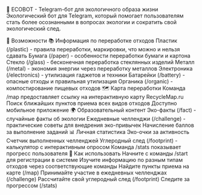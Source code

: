 🌱 ECOBOT - Telegram-бот для экологичного образа жизни
Экологический бот для Telegram, который помогает пользователям стать более осознанными в вопросах экологии и сократить свой экологический след.

🚀 Возможности
📚 Информация по переработке отходов
Пластик (/plastic) - правила переработки, маркировки, что можно и нельзя сдавать
Бумага (/paper) - особенности переработки бумаги и картона
Стекло (/glass) - бесконечная переработка стеклянных изделий
Металл (/metal) - экономия энергии через переработку металлов
Электроника (/electronics) - утилизация гаджетов и техники
Батарейки (/battery) - опасные отходы и правильная утилизация
Органика (/organic) - компостирование пищевых отходов
🗺️ Карта переработки
Команда /map предоставляет ссылку на интерактивную карту RecycleMap.ru
Поиск ближайших пунктов приема всех видов отходов
Доступно мобильное приложение
🌍 Образовательный контент
Эко-факты (/fact) - случайные факты об экологии
Ежедневные челленджи (/challenge) - практические советы для внедрения эко-привычек
Начисление баллов за выполнение заданий
📊 Личная статистика
Эко-очки за активность
Счетчик выполненных челленджей
Углеродный след (/footprint) - калькулятор с интерактивным опросом
Команда /stats показывает прогресс пользователя
🎯 Как использовать
Начните с команды /start для регистрации в системе
Изучите информацию по разным типам отходов через соответствующие команды
Найдите пункты приема на карте (/map)
Принимайте участие в ежедневных челленджах (/challenge)
Рассчитайте свой углеродный след (/footprint)
Следите за прогрессом (/stats)

